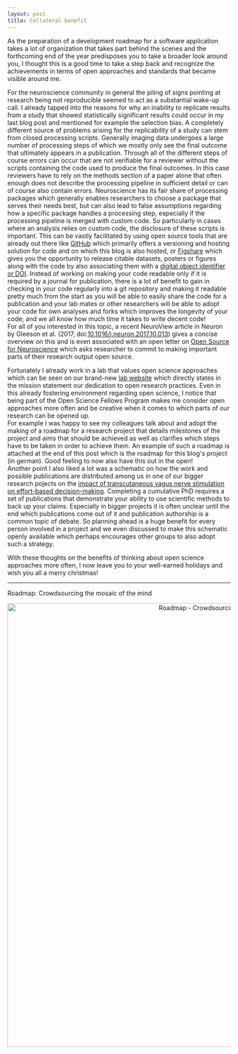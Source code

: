 ```yaml
---
layout: post
title: Collateral benefit
---
```


As the preparation of a development roadmap for a software application takes a lot of organization that takes part behind the scenes and the forthcoming end of the year predisposes you to take a broader look around you, I thought this is a good time to take a step back and recognize the achievements in terms of open approaches and standards that became visible around me.

For the neuroscience community in general the piling of signs pointing at research being not reproducible seemed to act as a substantial wake-up call. I already tapped into the reasons for why an inability to replicate results from a study that showed statistically significant results could occur in my last blog post and mentioned for example the selection bias. A completely different source of problems arising for the replicability of a study can stem from closed processing scripts. <!--more--> Generally imaging data undergoes a large number of processing steps of which we mostly only see the final outcome that ultimately appears in a publication. Through all of the different steps of course errors can occur that are not verifiable for a reviewer without the scripts containing the code used to produce the final outcomes. In this case reviewers have to rely on the methods section of a paper alone that often enough does not describe the processing pipeline in sufficient detail or can of course also contain errors. Neuroscience has its fair share of processing packages which generally enables researchers to choose a package that serves their needs best, but can also lead to false assumptions regarding how a specific package handles a processing step, especially if the processing pipeline is merged with custom code. So particularly in cases where an analysis relies on custom code, the disclosure of these scripts is important. This can be vastly facilitated by using open source tools that are already out there like [GitHub](https://github.com/) which primarily offers a versioning and hosting solution for code and on which this blog is also hosted, or [Figshare](https://figshare.com/) which gives you the opportunity to release citable datasets, posters or figures along with the code by also associating them with a [digital object identifier or DOI](https://www.doi.org/). Instead of working on making your code readable only if it is required by a journal for publication, there is a lot of benefit to gain in checking in your code regularly into a git repository and making it readable pretty much from the start as you will be able to easily share the code for a publication and your lab mates or other researchers will be able to adopt your code for own analyses and forks which improves the longevity of your code; and we all know how much time it takes to write decent code!  
For all of you interested in this topic, a recent NeuroView article in Neuron by Gleeson et al. (2017, doi:[10.1016/j.neuron.2017.10.013](http://dx.doi.org/10.1016/j.neuron.2017.10.013)\) gives a concise overview on this and is even associated with an open letter on [Open Source for Neuroscience](http://opensourceforneuroscience.org/) which asks researcher to commit to making important parts of their research output open source.

Fortunately I already work in a lab that values open science approaches which can be seen on our brand-new [lab website](https://neuromadlab.com/en/home/) which directly states in the mission statement our dedication to open research practices. Even in this already fostering environment regarding open science, I notice that being part of the Open Science Fellows Program makes me consider open approaches more often and be creative when it comes to which parts of our research can be opened up.  
For example I was happy to see my colleagues talk about and adopt the making of a roadmap for a research project that details milestones of the project and aims that should be achieved as well as clarifies which steps have to be taken in order to achieve them. An example of such a roadmap is attached at the end of this post which is the roadmap for this blog's project (in german). Good feeling to now also have this out in the open!  
Another point I also liked a lot was a schematic on how the work and possible publications are distributed among us in one of our bigger research pojects on the [impact of transcutaneous vagus nerve stimulation on effort-based decision-making](https://neuromadlab.com/en/research/projects/). Completing a cumulative PhD requires a set of publications that demonstrate your ability to use scientific methods to back up your claims. Especially in bigger projects it is often unclear until the end which publications come out of it and publication authorship is a common topic of debate. So planning ahead is a huge benefit for every person involved in a project and we even discussed to make this schematic openly available which perhaps encourages other groups to also adopt such a strategy.

With these thoughts on the benefits of thinking about open science approaches more often, I now leave you to your well-earned holidays and wish you all a merry christmas!

-----
Roadmap: Crowdsourcing the mosaic of the mind

<p align="center">
  <img src="{{ site.baseurl }}/public/images/Roadmap_Crowdsourcing_the_mosaic_of_the_mind.png" alt="Roadmap - Crowdsourcing the mosaic of the mind" width="1000">
</p>
